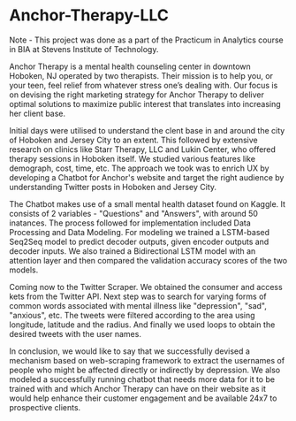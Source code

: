 # Anchor-Therapy-LLC
Note - This project was done as a part of the Practicum in Analytics course in BIA at Stevens Institute of Technology.

Anchor Therapy is a mental health counseling center in downtown Hoboken, NJ operated by two therapists. Their mission is to help you, or your teen, feel relief from whatever stress one’s dealing with. Our focus is on devising the right marketing strategy for Anchor Therapy to deliver optimal solutions to maximize public interest that translates into increasing her client base. 

Initial days were utilised to understand the clent base in and around the city of Hoboken and Jersey City to an extent. This followed by extensive research on clinics like Starr Therapy, LLC and Lukin Center, who offered therapy sessions in Hoboken itself. We studied various features like demograph, cost, time, etc. The approach we took was to enrich UX by developing a Chatbot for Anchor's website and target the right audience by understanding Twitter posts in Hoboken and Jersey City. 

The Chatbot makes use of a small mental health dataset found on Kaggle. It consists of 2 variables - "Questions" and "Answers", with around 50 inatances. The process followed for implementation included Data Processing and Data Modeling. For modeling we trained a LSTM-based Seq2Seq model to predict decoder outputs, given encoder outputs and decoder inputs. We also trained a Bidirectional LSTM model with an attention layer and then compared the validation accuracy scores of the two models.

Coming now to the Twitter Scraper. We obtained the consumer and access kets from the Twitter API. Next step was to search for varying forms of common words associated with mental illness like "depression", "sad", "anxious", etc. The tweets were filtered according to the area using longitude, latitude and the radius. And finally we used loops to obtain the desired tweets with the user names.

In conclusion, we would like to say that we successfully devised a mechanism based on web-scraping framework to extract the usernames of people who might be affected directly or indirectly by depression. We also modeled a successfully running chatbot that needs more data for it to be trained with and which Anchor Therapy can have on their website as it would help enhance their customer engagement and be available 24x7 to prospective clients. 
